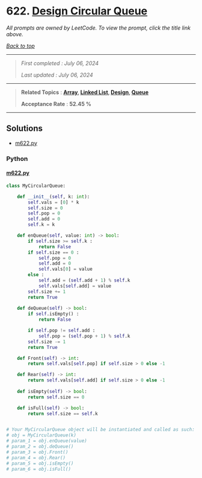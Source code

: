 # 622. [Design Circular Queue](<https://leetcode.com/problems/design-circular-queue>)

*All prompts are owned by LeetCode. To view the prompt, click the title link above.*

*[Back to top](<../README.md>)*

------

> *First completed : July 06, 2024*
>
> *Last updated : July 06, 2024*

------

> **Related Topics** : **[Array](<by_topic/Array.md>), [Linked List](<by_topic/Linked List.md>), [Design](<by_topic/Design.md>), [Queue](<by_topic/Queue.md>)**
>
> **Acceptance Rate** : **52.45 %**

------

## Solutions

- [m622.py](<../my-submissions/m622.py>)
### Python
#### [m622.py](<../my-submissions/m622.py>)
```Python
class MyCircularQueue:

    def __init__(self, k: int):
        self.vals = [0] * k
        self.size = 0
        self.pop = 0
        self.add = 0
        self.k = k

    def enQueue(self, value: int) -> bool:
        if self.size >= self.k :
            return False
        if self.size == 0 :
            self.pop = 0
            self.add = 0
            self.vals[0] = value
        else :
            self.add = (self.add + 1) % self.k
            self.vals[self.add] = value
        self.size += 1
        return True
        
    def deQueue(self) -> bool:
        if self.isEmpty() :
            return False

        if self.pop != self.add :
            self.pop = (self.pop + 1) % self.k
        self.size -= 1
        return True

    def Front(self) -> int:
        return self.vals[self.pop] if self.size > 0 else -1

    def Rear(self) -> int:
        return self.vals[self.add] if self.size > 0 else -1
        
    def isEmpty(self) -> bool:
        return self.size == 0

    def isFull(self) -> bool:
        return self.size == self.k


# Your MyCircularQueue object will be instantiated and called as such:
# obj = MyCircularQueue(k)
# param_1 = obj.enQueue(value)
# param_2 = obj.deQueue()
# param_3 = obj.Front()
# param_4 = obj.Rear()
# param_5 = obj.isEmpty()
# param_6 = obj.isFull()
```

